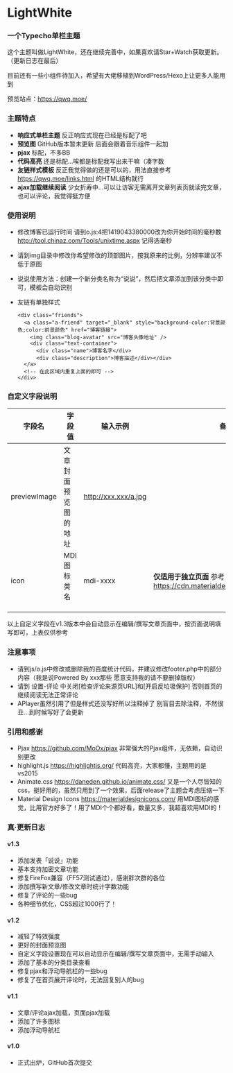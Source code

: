 # LightWhite
### 一个Typecho单栏主题

这个主题叫做LightWhite，还在继续完善中，如果喜欢请Star+Watch获取更新。（更新日志在最后）

目前还有一些小组件待加入，希望有大佬移植到WordPress/Hexo上让更多人能用到

预览站点：https://qwq.moe/

### 主题特点

- **响应式单栏主题** 反正响应式现在已经是标配了吧
- **预览图** GitHub版本暂未更新 后面会跟着音乐组件一起加
- **pjax** 标配，不多BB
- **代码高亮** 还是标配...唉都是标配我写出来干嘛（凑字数
- **友链样式模板** 反正我觉得做的还是可以的，用法直接参考 https://qwq.moe/links.html 的HTML结构就行
- **ajax加载继续阅读** 少女折寿中...可以让访客无需离开文章列表页就读完文章，也可以评论，我觉得挺方便


### 使用说明

- 修改博客已运行时间 请到o.js:4把1419043380000改为你开始时间的毫秒数 http://tool.chinaz.com/Tools/unixtime.aspx 记得选毫秒
- 请到img目录中修改你希望修改的顶部图片，按我原来的比例，分辨率建议不低于原图
- 说说使用方法：创建一个新分类名称为“说说”，然后把文章添加到该分类中即可，模板会自动识别
- 友链有单独样式
    
      <div class="friends">
        <a class="a-friend" target="_blank" style="background-color:背景颜色;color:前景颜色" href="博客链接">
          <img class="blog-avatar" src="博客头像地址" />
          <div class="text-container">
            <div class="name">博客名字</div>
            <div class="description">博客描述</div></div>
        </a>
        <!-- 在此区域内重复上面的即可 -->
      </div>

### 自定义字段说明

| 字段名       | 字段值               | 输入示例             | 备注                                             |
|--------------|----------------------|----------------------|--------------------------------------------------|
| previewImage | 文章封面预览图的地址 | http://xxx.xxx/a.jpg |                                                  |
| icon         | MDI图标类名          | mdi-xxxx             | **仅适用于独立页面** 参考 https://cdn.materialdesignicons.com/2.0.46/ |

以上自定义字段在v1.3版本中会自动显示在编辑/撰写文章页面中，按页面说明填写即可，上表仅供参考

### 注意事项

- 请到js/o.js中修改或删除我的百度统计代码，并建议修改footer.php中的部分内容（我是说Powered By xxx那些 愿意支持我的请不要删掉版权）
- 请到 设置-评论 中关闭\[检查评论来源页URL\]和\[开启反垃圾保护\] 否则首页的继续阅读无法正常评论
- APlayer虽然引用了但是样式还没写好所以注释掉了 别盲目去除注释，不然很丑...到时候写好了会更新

### 引用和感谢

- Pjax https://github.com/MoOx/pjax 非常强大的Pjax组件，无依赖，自动识别更改
- highlight.js https://highlightjs.org/ 代码高亮，大家都懂，主题用的是vs2015
- Animate.css https://daneden.github.io/animate.css/ 又是一个人尽皆知的css，挺好用的，虽然只用到了一个效果，后面release了主题会考虑压缩一下
- Material Design Icons https://materialdesignicons.com/ 用MDI图标的感觉，比用官方好多了！用了MDI个个都好看，数量又多，我超喜欢用MDI的！

### 真·更新日志

#### v1.3

- 添加发表「说说」功能
- 基本支持加密文章功能
- 修复FireFox兼容（FF57测试通过），感谢胖次群的各位
- 添加撰写新文章/修改文章时统计字数功能
- 修复了评论的一些bug
- 各种细节优化，CSS超过1000行了！

#### v1.2

- 减轻了特效强度
- 更好的封面预览图
- 自定义字段设置现在可以自动显示在编辑/撰写文章页面中，无需手动输入
- 添加了基本的分类目录查看
- 修复pjax和浮动导航栏的一些bug
- 修复了在首页展开评论时，无法回复别人的bug

#### v1.1 

- 文章/评论ajax加载，页面pjax加载
- 添加了许多图标
- 添加浮动导航栏

#### v1.0 

- 正式出炉，GitHub首次提交
